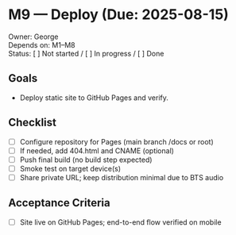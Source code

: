 # M9 — Deploy (Due: 2025-08-15)

Owner: George  
Depends on: M1–M8  
Status: [ ] Not started / [ ] In progress / [ ] Done

## Goals

- Deploy static site to GitHub Pages and verify.

## Checklist

- [ ] Configure repository for Pages (main branch /docs or root)
- [ ] If needed, add 404.html and CNAME (optional)
- [ ] Push final build (no build step expected)
- [ ] Smoke test on target device(s)
- [ ] Share private URL; keep distribution minimal due to BTS audio

## Acceptance Criteria

- [ ] Site live on GitHub Pages; end-to-end flow verified on mobile
